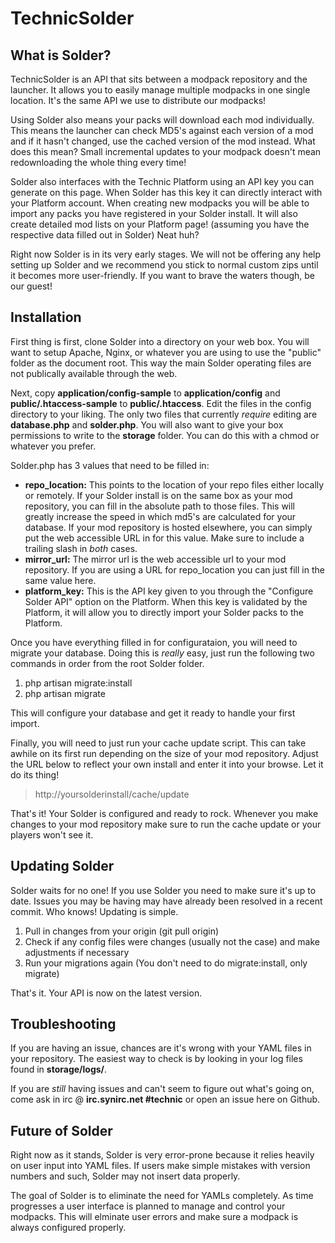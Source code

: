 TechnicSolder
=============

What is Solder?
--------------

TechnicSolder is an API that sits between a modpack repository and the launcher. It allows you to easily manage multiple modpacks in one single location. It's the same API we use to distribute our modpacks!

Using Solder also means your packs will download each mod individually. This means the launcher can check MD5's against each version of a mod and if it hasn't changed, use the cached version of the mod instead. What does this mean? Small incremental updates to your modpack doesn't mean redownloading the whole thing every time!

Solder also interfaces with the Technic Platform using an API key you can generate on this page. When Solder has this key it can directly interact with your Platform account. When creating new modpacks you will be able to import any packs you have registered in your Solder install. It will also create detailed mod lists on your Platform page! (assuming you have the respective data filled out in Solder) Neat huh?

Right now Solder is in its very early stages. We will not be offering any help setting up Solder and we recommend you stick to normal custom zips until it becomes more user-friendly. If you want to brave the waters though, be our guest!

Installation
-------------

First thing is first, clone Solder into a directory on your web box. You will want to setup Apache, Nginx, or whatever you are using to use the "public" folder as the document root. This way the main Solder operating files are not publically available through the web.

Next, copy **application/config-sample** to **application/config** and **public/.htaccess-sample** to **public/.htaccess**. Edit the files in the config directory to your liking. The only two files that currently *require* editing are **database.php** and **solder.php**. You will also want to give your box permissions to write to the **storage** folder. You can do this with a chmod or whatever you prefer.

Solder.php has 3 values that need to be filled in:

* **repo_location:** This points to the location of your repo files either locally or remotely. If your Solder install is on the same box as your mod repository, you can fill in the absolute path to those files. This will greatly increase the speed in which md5's are calculated for your database. If your mod repository is hosted elsewhere, you can simply put the web accessible URL in for this value. Make sure to include a trailing slash in *both* cases.
* **mirror_url:** The mirror url is the web accessible url to your mod repository. If you are using a URL for repo_location you can just fill in the same value here.
* **platform_key:** This is the API key given to you through the "Configure Solder API" option on the Platform. When this key is validated by the Platform, it will allow you to directly import your Solder packs to the Platform.

Once you have everything filled in for configurataion, you will need to migrate your database. Doing this is *really* easy, just run the following two commands in order from the root Solder folder.

1. php artisan migrate:install
2. php artisan migrate

This will configure your database and get it ready to handle your first import.

Finally, you will need to just run your cache update script. This can take awhile on its first run depending on the size of your mod repository. Adjust the URL below to reflect your own install and enter it into your browse. Let it do its thing!

> http://yoursolderinstall/cache/update

That's it! Your Solder is configured and ready to rock. Whenever you make changes to your mod repository make sure to run the cache update or your players won't see it.

Updating Solder
---------------

Solder waits for no one! If you use Solder you need to make sure it's up to date. Issues you may be having may have already been resolved in a recent commit. Who knows! Updating is simple.

1. Pull in changes from your origin (git pull origin)
2. Check if any config files were changes (usually not the case) and make adjustments if necessary
3. Run your migrations again (You don't need to do migrate:install, only migrate)

That's it. Your API is now on the latest version.

Troubleshooting
---------------
If you are having an issue, chances are it's wrong with your YAML files in your repository. The easiest way to check is by looking in your log files found in **storage/logs/**.

If you are *still* having issues and can't seem to figure out what's going on, come ask in irc @ **irc.synirc.net #technic** or open an issue here on Github.

Future of Solder
----------------

Right now as it stands, Solder is very error-prone because it relies heavily on user input into YAML files. If users make simple mistakes with version numbers and such, Solder may not insert data properly.

The goal of Solder is to eliminate the need for YAMLs completely. As time progresses a user interface is planned to manage and control your modpacks. This will elminate user errors and make sure a modpack is always configured properly.